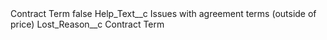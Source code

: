 <?xml version="1.0" encoding="UTF-8"?>
<CustomMetadata xmlns="http://soap.sforce.com/2006/04/metadata" xmlns:xsi="http://www.w3.org/2001/XMLSchema-instance" xmlns:xsd="http://www.w3.org/2001/XMLSchema">
    <label>Contract Term</label>
    <protected>false</protected>
    <values>
        <field>Help_Text__c</field>
        <value xsi:type="xsd:string">Issues with agreement terms (outside of price)</value>
    </values>
    <values>
        <field>Lost_Reason__c</field>
        <value xsi:type="xsd:string">Contract Term</value>
    </values>
</CustomMetadata>
